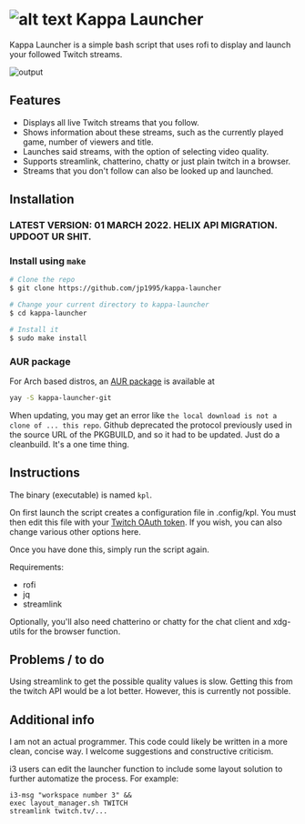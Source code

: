 ![alt text](https://cdn.discordapp.com/attachments/534004815160934410/674660498754764847/kappa64.png)
Kappa Launcher
============

Kappa Launcher is a simple bash script that uses rofi to display and launch your followed Twitch streams.

![output](https://github.com/jp1995/ctf_docs/blob/main/stuff/kpl.gif)

## Features

* Displays all live Twitch streams that you follow.
* Shows information about these streams, such as the currently played game, number of viewers and title.
* Launches said streams, with the option of selecting video quality.
* Supports streamlink, chatterino, chatty or just plain twitch in a browser.
* Streams that you don't follow can also be looked up and launched.

## Installation
### LATEST VERSION: 01 MARCH 2022. HELIX API MIGRATION. UPDOOT UR SHIT.

### Install using ```make```
```bash
# Clone the repo
$ git clone https://github.com/jp1995/kappa-launcher

# Change your current directory to kappa-launcher
$ cd kappa-launcher

# Install it
$ sudo make install
```

### AUR package
For Arch based distros, an [AUR package](https://aur.archlinux.org/packages/kappa-launcher-git/) is available at
```bash
yay -S kappa-launcher-git
```
When updating, you may get an error like `the local download is not a clone of ... this repo`. Github deprecated the protocol previously used in the source URL of the PKGBUILD, and so it had to be updated. Just do a cleanbuild. It's a one time thing.

## Instructions
The binary (executable) is named ```kpl```.

On first launch the script creates a configuration file in .config/kpl. You must then edit this file with your [Twitch OAuth token](https://jp1995.github.io/kappa/). If you wish, you can also change various other options here.

Once you have done this, simply run the script again.

Requirements:
* rofi
* jq
* streamlink

Optionally, you'll also need chatterino or chatty for the chat client and xdg-utils for the browser function.

## Problems / to do

Using streamlink to get the possible quality values is slow. Getting this from the twitch API would be a lot better. However, this is currently not possible.

## Additional info

I am not an actual programmer. This code could likely be written in a more clean, concise way. I welcome suggestions and constructive criticism.

i3 users can edit the launcher function to include some layout solution to further automatize the process. For example:
```
i3-msg "workspace number 3" &&
exec layout_manager.sh TWITCH
streamlink twitch.tv/...
```
